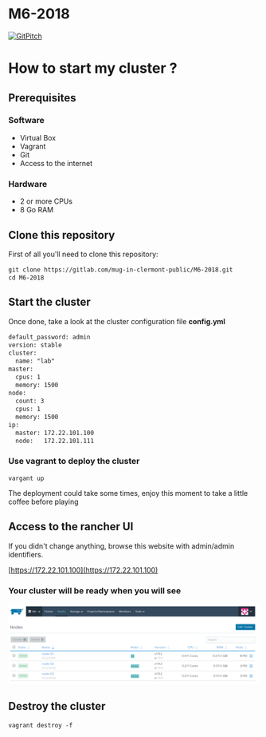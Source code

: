 # M6-2018

[![GitPitch](https://gitpitch.com/assets/badge.svg)](https://gitpitch.com/mug-in-clermont-public/M6-2018/develop?grs=gitlab&t=sky)


# How to start my cluster ? 

## Prerequisites

### Software

* Virtual Box
* Vagrant
* Git
* Access to the internet

### Hardware

* 2 or more CPUs
* 8 Go RAM

## Clone this repository
First of all you'll need to clone this repository: 

```
git clone https://gitlab.com/mug-in-clermont-public/M6-2018.git
cd M6-2018
```

## Start the cluster

Once done, take a look at the cluster configuration file **config.yml**

```
default_password: admin
version: stable
cluster: 
  name: "lab"
master:
  cpus: 1
  memory: 1500
node:
  count: 3
  cpus: 1
  memory: 1500
ip:
  master: 172.22.101.100
  node:   172.22.101.111
```

### Use vagrant to deploy the cluster

```
vargant up
```
The deployment could take some times, enjoy this moment to take a little coffee before playing

## Access to the rancher UI

If you didn't change anything, browse this website with admin/admin identifiers.

[https://172.22.101.100](https://172.22.101.100)

### Your cluster will be ready when you will see

![Cluster is ready!!](assets/cluster-ready.png "Cluster is ready!!")


## Destroy the cluster

```
vagrant destroy -f
```
